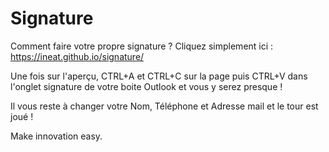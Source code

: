 # Signature

Comment faire votre propre signature ?
Cliquez simplement ici : https://ineat.github.io/signature/

Une fois sur l'aperçu, CTRL+A et CTRL+C sur la page puis CTRL+V dans l'onglet signature de votre boite Outlook et vous y serez presque !

Il vous reste à changer votre Nom, Téléphone et Adresse mail et le tour est joué !

Make innovation easy.


